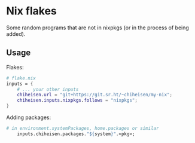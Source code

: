 # Nix flakes

Some random programs that are not in nixpkgs (or in the process of being added).

## Usage

Flakes:

```nix
# flake.nix
inputs = {
    # ... your other inputs
    chiheisen.url = "git+https://git.sr.ht/~chiheisen/my-nix";
    chiheisen.inputs.nixpkgs.follows = "nixpkgs";
}
```

Adding packages:
```nix
# in environment.systemPackages, home.packages or similar
    inputs.chiheisen.packages."${system}".<pkg>;
```
